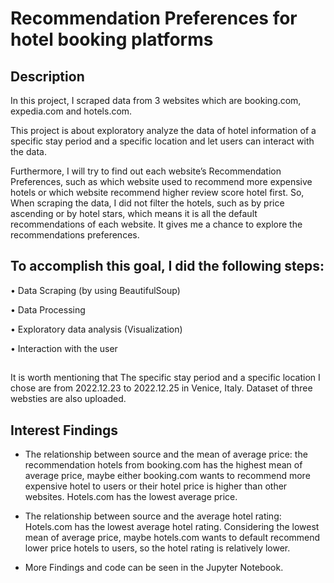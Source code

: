 # Recommendation Preferences for hotel booking platforms

## Description
In this project, I scraped data from 3 websites which are booking.com, expedia.com and hotels.com.

This project is about exploratory analyze the data of hotel information of a specific stay period and a specific location and let users can interact with the data.

Furthermore, I will try to find out each website’s Recommendation Preferences, such as which website used to recommend more expensive hotels or which website recommend higher review score hotel first.
So, When scraping the data, I did not filter the hotels, such as by price ascending or by hotel stars, which means it is all the default recommendations of each website. It gives me a 
chance to explore the recommendations preferences.

## To accomplish this goal, I did the following steps:

• Data Scraping (by using BeautifulSoup)

• Data Processing 

• Exploratory data analysis (Visualization)

• Interaction with the user


## 
It is worth mentioning that The specific stay period and a specific location I chose are from 2022.12.23 to 2022.12.25 in Venice, Italy. 
Dataset of three websties are also uploaded.

## Interest Findings
- The relationship between source and the mean of average price: the recommendation hotels from booking.com has the highest mean of average price, maybe either booking.com wants to recommend more expensive hotel to users or their hotel price is higher than other websites. Hotels.com has the lowest average price.

- The relationship between source and the average hotel rating: Hotels.com has the lowest average hotel rating. Considering the lowest mean of average price, maybe hotels.com wants to default recommend lower price hotels to users, so the hotel rating is relatively lower.

- More Findings and code can be seen in the Jupyter Notebook.
